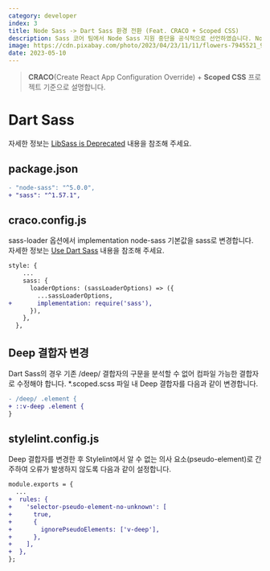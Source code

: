 ```yaml
---
category: developer
index: 3
title: Node Sass -> Dart Sass 환경 전환 (Feat. CRACO + Scoped CSS)
description: Sass 코어 팀에서 Node Sass 지원 중단을 공식적으로 선언하였습니다. Node Sass의 기반인 LibSass가 Sass의 최신 기능을 반영하는 데 한계에 도달했기 때문입니다. CRACO 프로젝트에서 Dart Sass로 전환하는 방법은 간단합니다.
image: https://cdn.pixabay.com/photo/2023/04/23/11/11/flowers-7945521_960_720.jpg
date: 2023-05-10
---
```


> **CRACO**(Create React App Configuration Override) + **Scoped CSS** 프로젝트 기준으로 설명합니다.

# Dart Sass

자세한 정보는 [LibSass is Deprecated](https://sass-lang.com/blog/libsass-is-deprecated/) 내용을 참조해 주세요.

## package.json

```Diff
- "node-sass": "^5.0.0",
+ "sass": "^1.57.1",
```

## craco.config.js

sass-loader 옵션에서 implementation node-sass 기본값을 sass로 변경합니다. 자세한 정보는 [Use Dart Sass](https://craco.js.org/recipes/use-dart-sass/) 내용을 참조해 주세요.

```Diff
style: {
    ...
    sass: {
      loaderOptions: (sassLoaderOptions) => ({
        ...sassLoaderOptions,
+       implementation: require('sass'),
      }),
    },
  },
```

## Deep 결합자 변경

Dart Sass의 경우 기존 /deep/ 결합자의 구문을 분석할 수 없어 컴파일 가능한 결합자로 수정해야 합니다. *.scoped.scss 파일 내 Deep 결합자를 다음과 같이 변경합니다.

```Diff
- /deep/ .element {
+ ::v-deep .element {
}
```

## stylelint.config.js

Deep 결합자를 변경한 후 Stylelint에서 알 수 없는 의사 요소(pseudo-element)로 간주하여 오류가 발생하지 않도록 다음과 같이 설정합니다.

```Diff
module.exports = {
  ...
+  rules: {
+    'selector-pseudo-element-no-unknown': [
+      true,
+      {
+        ignorePseudoElements: ['v-deep'],
+      },
+    ],
+  },
};
```
